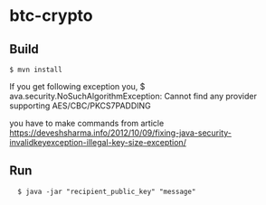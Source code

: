 # btc-crypto

Build
-----

    $ mvn install

If you get following exception you,
    $ ava.security.NoSuchAlgorithmException: Cannot find any provider supporting AES/CBC/PKCS7PADDING

you have to make commands from article
https://deveshsharma.info/2012/10/09/fixing-java-security-invalidkeyexception-illegal-key-size-exception/

Run
-----
      $ java -jar "recipient_public_key" "message"
